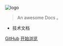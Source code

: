 <!-- 首页 -->

![logo](https://img2.baidu.com/it/u=4254225393,2151251027&fm=253&fmt=auto&app=138&f=PNG?w=843&h=500)

> An awesome Docs 。

- 技术文档

[GitHub](https://github.com/XCHLX/Docs)
[开始浏览](/README)
